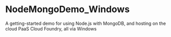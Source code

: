NodeMongoDemo_Windows
=====================

A getting-started demo for using Node.js with MongoDB, and hosting on the cloud PaaS Cloud Foundry, all via Windows
